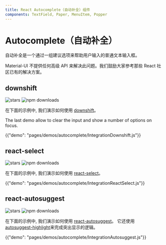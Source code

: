 ```yaml
---
title: React Autocomplete（自动补全）组件
components: TextField, Paper, MenuItem, Popper
---
```


# Autocomplete（自动补全）

<p class="description">自动补全是一个通过一组建议选项来帮助用户输入的普通文本输入框。</p>

Material-UI 不提供任何高级 API 来解决此问题。我们鼓励大家参考那些 React 社区已有的解决方案。

## downshift

![stars](https://img.shields.io/github/stars/paypal/downshift.svg?style=social&label=Stars) ![npm downloads](https://img.shields.io/npm/dm/downshift.svg)

在下面的示例中, 我们演示如何使用 [downshift](https://github.com/paypal/downshift)。

The last demo allow to clear the input and show a number of options on focus.

{{"demo": "pages/demos/autocomplete/IntegrationDownshift.js"}}

## react-select

![stars](https://img.shields.io/github/stars/JedWatson/react-select.svg?style=social&label=Stars) ![npm downloads](https://img.shields.io/npm/dm/react-select.svg)

在下面的示例中, 我们演示如何使用 [react-select](https://github.com/JedWatson/react-select)。

{{"demo": "pages/demos/autocomplete/IntegrationReactSelect.js"}}

## react-autosuggest

![stars](https://img.shields.io/github/stars/moroshko/react-autosuggest.svg?style=social&label=Stars) ![npm downloads](https://img.shields.io/npm/dm/react-autosuggest.svg)

在下面的示例中, 我们演示如何使用 [react-autosuggest](https://github.com/moroshko/react-autosuggest)。 它还使用 [autosuggest-highlight](https://www.npmjs.com/package/autosuggest-highlight)来完成突出显示的逻辑。

{{"demo": "pages/demos/autocomplete/IntegrationAutosuggest.js"}}
